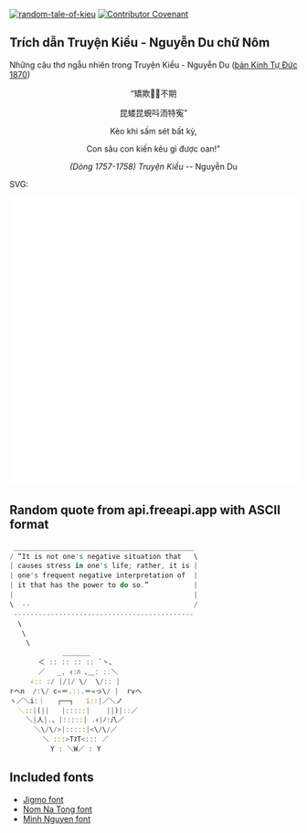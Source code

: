 [![random-tale-of-kieu](https://github.com/huuquyet/random-tale-of-kieu/actions/workflows/random-tale-of-kieu.yml/badge.svg)](https://github.com/huuquyet/random-tale-of-kieu/actions/workflows/random-tale-of-kieu.yml)
[![Contributor Covenant](https://img.shields.io/badge/Contributor%20Covenant-2.1-4baaaa.svg)](.github/CODE_OF_CONDUCT.md "Contributor Covenant 2.1")

## Trích dẫn Truyện Kiều - Nguyễn Du chữ Nôm

Những câu thơ ngẫu nhiên trong Truyện Kiều - Nguyễn Du ([bản Kinh Tự Đức 1870](https://vi.wikisource.org/wiki/Truy%E1%BB%87n_Ki%E1%BB%81u_(b%E1%BA%A3n_Kinh_T%E1%BB%B1_%C4%90%E1%BB%A9c_1870)))

<div align="center">
<!-- START_KIEU -->
      <p class="nom">“矯欺𩆐𩂶不期</p>
      <p class="nom">昆蝼昆蜆呌洏特寃”</p>
      <p class="quocngu">Kẻo khi sấm sét bất kỳ,</p>
      <p class="quocngu">Con sâu con kiến kêu gì được oan!"</p>
      <p class="author"><i>(Dòng 1757-1758) Truyện Kiều</i> -- Nguyễn Du</p>
<!-- END_KIEU -->
</div>

SVG:

<div align="center">
  <img src="./assets/random-kieu.svg" alt="The Tale of Kieu - Nguyen Du">
</div>

## Random quote from api.freeapi.app with ASCII format

<!-- START_QUOTE -->
```rust
 ____________________________________________
/ “It is not one's negative situation that   \
| causes stress in one's life; rather, it is |
| one's frequent negative interpretation of  |
| it that has the power to do so.”           |
|                                            |
\  --                                        /
 --------------------------------------------
  \
   \
    \
             ＿＿＿＿
       ＜ :: :: :: :: `丶､
       ／   _, ｨ:ﾊ ､＿: ::＼
     ∠:: :/ |/|/ \/  \/:: |
rヘn  /:\/ c=＝.::.＝=っ\/ |  rvへ
ヽ／＼i:｜   ┌──┐   i::|／＼ノ
  ＼::|(||   |:::::|    ||)|::／
    ＼|人|.、|:::::| .ｨ|ﾉ:八／
      ＼\/\/>|:::::|<\/\/／
        ＼ :::>TﾇT<::: ／
          Y : ＼W／ : Y 
```
<!-- END_QUOTE -->

## Included fonts

- [Jigmo font](https://github.com/kamichikoichi/jigmo)
- [Nom Na Tong font](https://github.com/nomfoundation/font)
- [Minh Nguyen font](https://github.com/TKYKmori/Minh-Nguyen)
